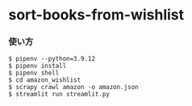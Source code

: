 # sort-books-from-wishlist


### 使い方

```
$ pipenv --python=3.9.12
$ pipenv install
$ pipenv shell
$ cd amazon_wishlist
$ scrapy crawl amazon -o amazon.json 
$ streamlit run streamlit.py
```